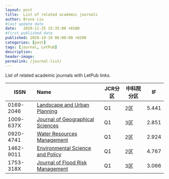 ```yaml
---
layout: post
title:  List of related academic journals
author: Bruce Liu
#last update date
date:   2020-11-25 15:35:00 +0100
#first published date
published: 2020-10-19 06:00:00 +0200
categories: [post]
tags: [journal, LetPub]
description: 
header-image: 
permalink: /journal-list/
---
```

List of related academic journals with LetPub links.
<!--the above is the excerpt-->
<!--more-->
<!--the following is the text-->


| ISSN        | Name    												 | JCR分区 | 中科院分区 | IF     |
|-------------|:---------------------------------|---------|------------|--------|
| 0169-2046   | [Landscape and Urban Planning]   | Q1  		 | 2区				| 5.441  |
| 1009-637X   | [Journal of Geographical Sciences]   | Q1  		 | 3区				| 2.851  |
| 0920-4741   | [Water Resources Management]   | Q1  		 | 2区				| 2.924  |
| 1462-9011   | [Environmental Science and Policy]   | Q1  		 | 2区				| 4.767  |
| 1753-318X   | [Journal of Flood Risk Management]   | Q1  		 | 3区				| 3.066  |




<!--letpub links-->
[Landscape and Urban Planning]: https://www.letpub.com.cn/index.php?journalid=5535&page=journalapp&view=detail
[Journal of Geographical Sciences]: https://www.letpub.com.cn/index.php?journalid=4587&page=journalapp&view=detail
[Water Resources Management]: https://www.letpub.com.cn/index.php?journalid=8080&page=journalapp&view=detail
[Environmental Science and Policy]: https://www.letpub.com.cn/index.php?journalid=2565&page=journalapp&view=detail
[Journal of Flood Risk Management]: https://www.letpub.com.cn/index.php?journalid=8283&page=journalapp&view=detail